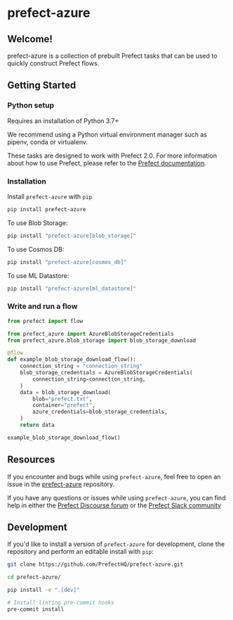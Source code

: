 # prefect-azure

## Welcome!

prefect-azure is a collection of prebuilt Prefect tasks that can be used to quickly construct Prefect flows.

## Getting Started

### Python setup

Requires an installation of Python 3.7+

We recommend using a Python virtual environment manager such as pipenv, conda or virtualenv.

These tasks are designed to work with Prefect 2.0. For more information about how to use Prefect, please refer to the [Prefect documentation](https://orion-docs.prefect.io/).

### Installation

Install `prefect-azure` with `pip`

```bash
pip install prefect-azure
```

To use Blob Storage:
```bash
pip install "prefect-azure[blob_storage]"
```

To use Cosmos DB:
```bash
pip install "prefect-azure[cosmos_db]"
```

To use ML Datastore:
```bash
pip install "prefect-azure[ml_datastore]"
```


### Write and run a flow

```python
from prefect import flow

from prefect_azure import AzureBlobStorageCredentials
from prefect_azure.blob_storage import blob_storage_download

@flow
def example_blob_storage_download_flow():
    connection_string = "connection_string"
    blob_storage_credentials = AzureBlobStorageCredentials(
        connection_string=connection_string,
    )
    data = blob_storage_download(
        blob="prefect.txt",
        container="prefect",
        azure_credentials=blob_storage_credentials,
    )
    return data

example_blob_storage_download_flow()
```

## Resources

If you encounter and bugs while using `prefect-azure`, feel free to open an issue in the [prefect-azure](https://github.com/PrefectHQ/prefect-azure) repository.

If you have any questions or issues while using `prefect-azure`, you can find help in either the [Prefect Discourse forum](https://discourse.prefect.io/) or the [Prefect Slack community](https://prefect.io/slack)

## Development

If you'd like to install a version of `prefect-azure` for development, clone the repository and perform an editable install with `pip`:

```bash
git clone https://github.com/PrefectHQ/prefect-azure.git

cd prefect-azure/

pip install -e ".[dev]"

# Install linting pre-commit hooks
pre-commit install
```
